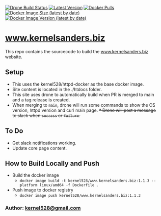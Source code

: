 [![Drone Build Status](http://drone.kernelsanders.biz:8080/api/badges/kernel528/www.kernelsanders.biz/status.svg?ref=refs/heads/main)](http://drone.kernelsanders.biz:8080/kernel528/www.kernelsanders.biz)
[![Latest Version](https://img.shields.io/github/v/tag/kernel528/www.kernelsanders.biz)](https://github.com/kernel528/www.kernelsanders.biz/releases/latest)
[![Docker Pulls](https://img.shields.io/docker/pulls/kernel528/www.kernelsanders.biz)](https://hub.docker.com/r/kernel528/www.kernelsanders.biz)
[![Docker Image Size (latest by date)](https://img.shields.io/docker/image-size/kernel528/www.kernelsanders.biz)](https://hub.docker.com/r/kernel528/www.kernelsanders.biz)
[![Docker Image Version (latest by date)](https://img.shields.io/docker/v/kernel528/www.kernelsanders.biz)](https://hub.docker.com/r/kernel528/www.kernelsanders.biz)

# www.kernelsanders.biz
This repo contains the sourcecode to build the www.kernelsanders.biz website.

## Setup
* This uses the kernel528/httpd-docker as the base docker image.
* Site content is located in the ./htdocs folder.
* This site uses drone to automatically build when PR is merged to main and a tag release is created.
* When merging to `main`, drone will run some commands to show the OS version, httpd version and curl main page.
  ~~* Drone will post a message to slack when `success` or `failure`.~~

## To Do
- Get slack notifications working.
- Update core page content.

## How to Build Locally and Push
- Build the docker image
    - ```docker image build -t kernel528/www.kernelsanders.biz:1.1.3 --platform linux/amd64 -f Dockerfile .```
- Push image to docker registry
    - ```docker image push kernel528/www.kernelsanders.biz:1.1.3```

### Author:  kernel528@gmail.com